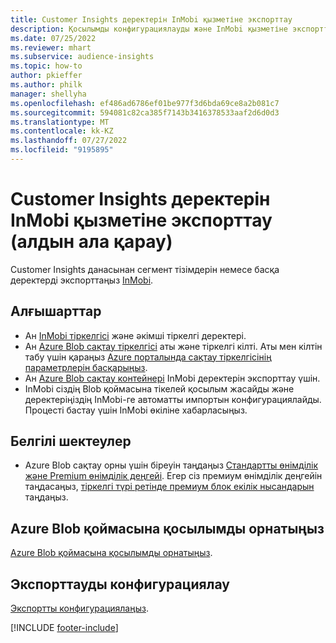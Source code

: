 ```yaml
---
title: Customer Insights деректерін InMobi қызметіне экспорттау
description: Қосылымды конфигурациялауды және InMobi қызметіне экспорттауды үйреніңіз.
ms.date: 07/25/2022
ms.reviewer: mhart
ms.subservice: audience-insights
ms.topic: how-to
author: pkieffer
ms.author: philk
manager: shellyha
ms.openlocfilehash: ef486ad6786ef01be977f3d6bda69ce8a2b081c7
ms.sourcegitcommit: 594081c82ca385f7143b3416378533aaf2d6d0d3
ms.translationtype: MT
ms.contentlocale: kk-KZ
ms.lasthandoff: 07/27/2022
ms.locfileid: "9195895"
---
```

# <a name="export-customer-insights-data-to-inmobi-preview"></a>Customer Insights деректерін InMobi қызметіне экспорттау (алдын ала қарау)

Customer Insights данасынан сегмент тізімдерін немесе басқа деректерді экспорттаңыз [InMobi](https://www.inmobi.com/).

## <a name="prerequisites"></a>Алғышарттар

- Ан [InMobi тіркелгісі](https://www.inmobi.com/) және әкімші тіркелгі деректері.
- Ан [Azure Blob сақтау тіркелгісі](/azure/storage/blobs/create-data-lake-storage-account) аты және тіркелгі кілті. Аты мен кілтін табу үшін қараңыз [Azure порталында сақтау тіркелгісінің параметрлерін басқарыңыз](/azure/storage/common/storage-account-manage).
- Ан [Azure Blob сақтау контейнері](/azure/storage/blobs/storage-quickstart-blobs-portal#create-a-container) InMobi деректерін экспорттау үшін.
- InMobi сіздің Blob қоймасына тікелей қосылым жасайды және деректеріңіздің InMobi-ге автоматты импортын конфигурациялайды. Процесті бастау үшін InMobi өкіліне хабарласыңыз.

## <a name="known-limitations"></a>Белгілі шектеулер

- Azure Blob сақтау орны үшін біреуін таңдаңыз [Стандартты өнімділік және Premium өнімділік деңгейі](/azure/storage/blobs/storage-blob-performance-tiers). Егер сіз премиум өнімділік деңгейін таңдасаңыз, [тіркелгі түрі ретінде премиум блок екілік нысандарын](/azure/storage/common/storage-account-overview#types-of-storage-accounts) таңдаңыз.

## <a name="set-up-connection-to-azure-blob-storage"></a>Azure Blob қоймасына қосылымды орнатыңыз

[Azure Blob қоймасына қосылымды орнатыңыз](export-azure-blob-storage.md).

## <a name="configure-an-export"></a>Экспорттауды конфигурациялау

[Экспортты конфигурациялаңыз](export-azure-blob-storage.md#configure-an-export).

[!INCLUDE [footer-include](includes/footer-banner.md)]

